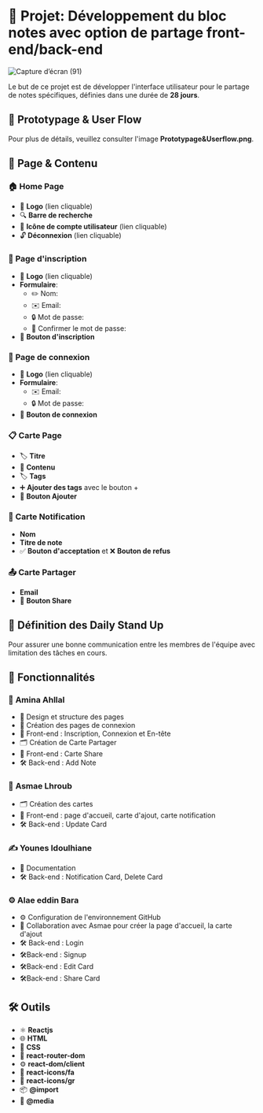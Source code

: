 # 📝 Projet: Développement du bloc notes avec option de partage front-end/back-end

![Capture d’écran (91)](https://github.com/user-attachments/assets/68799449-371c-4542-9967-a47a5fd70a89)


Le but de ce projet est de développer l'interface utilisateur pour le partage de notes spécifiques, définies dans une durée de **28 jours**.

## 📐 Prototypage & User Flow

Pour plus de détails, veuillez consulter l'image **Prototypage&Userflow.png**.

## 📄 Page & Contenu

### 🏠 Home Page
- 🔗 **Logo** (lien cliquable)
- 🔍 **Barre de recherche**
- 👤 **Icône de compte utilisateur** (lien cliquable)
- 🔓 **Déconnexion** (lien cliquable)

### 📝 Page d'inscription
- 🔗 **Logo** (lien cliquable)
- **Formulaire**:  
  - ✏️ Nom:
  - ✉️ Email:
  - 🔒 Mot de passe:
  - 🔄 Confirmer le mot de passe:
- 🔘 **Bouton d'inscription**

### 🔑 Page de connexion
- 🔗 **Logo** (lien cliquable)
- **Formulaire**:  
  - ✉️ Email:
  - 🔒 Mot de passe:
- 🔘 **Bouton de connexion**

### 📋 Carte Page
- 🏷️ **Titre**
- 📄 **Contenu**
- 🏷️ **Tags**
- ➕ **Ajouter des tags** avec le bouton +
- 🔘 **Bouton Ajouter**

### 📢 Carte Notification
- **Nom**
- **Titre de note**
- ✅ **Bouton d'acceptation** et ❌ **Bouton de refus**

### 📤 Carte Partager
- **Email**
- 📧 **Bouton Share**

## 🔄 Définition des Daily Stand Up

Pour assurer une bonne communication entre les membres de l'équipe avec limitation des tâches en cours.

## 🔧 Fonctionnalités

### 🎨 **Amina Ahllal**
- 🎨 Design et structure des pages
- 📝 Création des pages de connexion
- 🎨 Front-end : Inscription, Connexion et En-tête
- 🗂️ Création de Carte Partager
- 🎨 Front-end : Carte Share
- 🛠️ Back-end : Add Note

### 🎨 **Asmae Lhroub**
- 🗂️ Création des cartes
- 🎨 Front-end : page d'accueil, carte d'ajout, carte notification
- 🛠️ Back-end : Update Card

### ✍️ **Younes Idoulhiane**
- 📄 Documentation
- 🛠️ Back-end : Notification Card, Delete Card

### ⚙️ **Alae eddin Bara**
- ⚙️ Configuration de l'environnement GitHub
- 🤝 Collaboration avec Asmae pour créer la page d'accueil, la carte d'ajout
- 🛠️ Back-end : Login
- 🛠️Back-end : Signup
- 🛠️Back-end : Edit Card
- 🛠️Back-end : Share Card

## 🛠️ Outils

- ⚛️ **Reactjs**
- 🌐 **HTML**
- 🎨 **CSS**
- 🚀 **react-router-dom**
- ⚙️ **react-dom/client**
- 🎨 **react-icons/fa**
- 🎨 **react-icons/gr**
- 📦 **@import**
- 📱 **@media**
